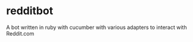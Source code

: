 redditbot
=========

A bot written in ruby with cucumber with various adapters to interact with Reddit.com
